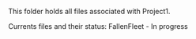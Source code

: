 This folder holds all files associated with Project1.

Currents files and their status:
FallenFleet - In progress

